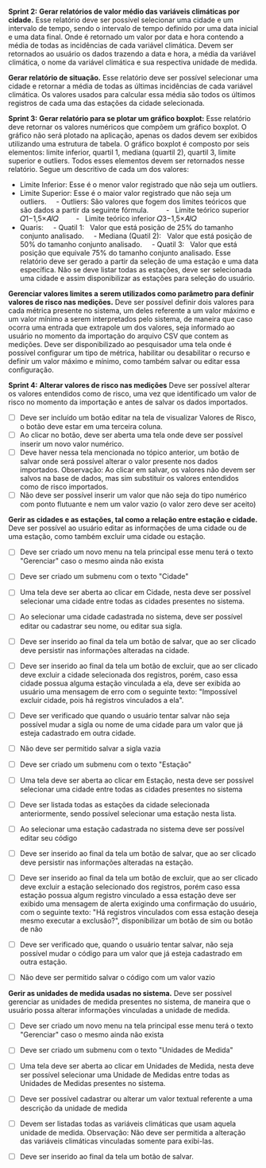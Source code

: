 **Sprint 2:**
**Gerar relatórios de valor médio das variáveis climáticas por cidade.**
Esse relatório deve ser possível selecionar uma cidade e um intervalo de tempo, sendo o intervalo de tempo definido por uma data inicial e uma data final. Onde é retornado um valor por data e hora contendo a média de todas as incidências de cada variável climática.
Devem ser retornados ao usuário os dados trazendo a data e hora, a média da variável climática, o nome da variável climática e sua respectiva unidade de medida.

**Gerar relatório de situação.**
Esse relatório deve ser possível selecionar uma cidade e retornar a média de todas as últimas incidências de cada variável climática. Os valores usados para calcular essa média são todos os últimos registros de cada uma das estações da cidade selecionada.

**Sprint 3:**
**Gerar relatório para se plotar um gráfico boxplot:**
Esse relatório deve retornar os valores numéricos que compõem um gráfico boxplot. O gráfico não será plotado na aplicação, apenas os dados devem ser exibidos utilizando uma estrutura de tabela.
O gráfico boxplot é composto por seis elementos: limite inferior, quartil 1, mediana (quartil 2), quartil 3, limite superior e outliers. Todos esses elementos devem ser retornados nesse relatório. Segue um descritivo de cada um dos valores:
- Limite Inferior: Esse é o menor valor registrado que não seja um outliers.
- Limite Superior: Esse é o maior valor registrado que não seja um outliers.
    - Outliers: São valores que fogem dos limites teóricos que são dados a partir da seguinte fórmula.
        -   Limite teórico superior 𝑄1−1,5×𝐴𝐼𝑄
        -   Limite teórico inferior 𝑄3−1,5×𝐴𝐼𝑄
- Quaris:
    - Quatil 1:   Valor que está posição de 25% do tamanho conjunto analisado.
    - Mediana (Quatil 2):   Valor que está posição de  50% do tamanho conjunto analisado.
    - Quatil 3:   Valor que está posição que equivale 75% do tamanho conjunto analisado.
Esse relatório deve ser gerado a partir da seleção de uma estação e uma data específica. 
Não se deve listar todas as estações, deve ser selecionada uma cidade e assim disponibilizar as estações para seleção do usuário.

**Gerenciar valores limites a serem utilizados como parâmetro para definir valores de risco nas medições.**
Deve ser possível definir dois valores para cada métrica presente no sistema, um deles referente a um valor máximo e um valor mínimo a serem interpretados pelo sistema, de maneira que caso ocorra uma entrada que extrapole um dos valores, seja informado ao usuário no momento da importação do arquivo CSV que contem as medições.
Deve ser disponibilizado ao pesquisador uma tela onde é possível configurar um tipo de métrica, habilitar ou desabilitar o recurso e definir um valor máximo e mínimo, como também salvar ou editar essa configuração.

**Sprint 4:**
**Alterar valores de risco nas medições**
Deve ser possível alterar os valores entendidos como de risco, uma vez que identificado um valor de risco no momento da importação e antes de salvar os dados importados.

- [ ] Deve ser incluído um botão editar na tela de visualizar Valores de Risco, o botão deve estar em uma terceira coluna.
- [ ] Ao clicar no botão, deve ser aberta uma tela onde deve ser possível inserir um novo valor numérico.
- [ ] Deve haver nessa tela mencionada no tópico anterior, um botão de salvar onde será possível alterar o valor presente nos dados importados. Observação: Ao clicar em salvar, os valores não devem ser salvos na base de dados, mas sim substituir os valores entendidos como de risco importados.
- [ ] Não deve ser possível inserir um valor que não seja do tipo numérico com ponto flutuante e nem um valor vazio (o valor zero deve ser aceito)

**Gerir as cidades e as estações, tal como a relação entre estação e cidade.**
Deve ser possível ao usuário editar as informações de uma cidade ou de uma estação, como também excluir uma cidade ou estação.

- [ ] Deve ser criado um novo menu na tela principal esse menu terá o texto "Gerenciar" caso o mesmo ainda não exista

- [ ] Deve ser criado um submenu com o texto "Cidade"
- [ ] Uma tela deve ser aberta ao clicar em Cidade, nesta deve ser possível selecionar uma cidade entre todas as cidades presentes no sistema.
- [ ] Ao selecionar uma cidade cadastrada no sistema, deve ser possível editar ou cadastrar seu nome, ou editar sua sigla.
- [ ] Deve ser inserido ao final da tela um botão de salvar, que ao ser clicado deve persistir nas informações alteradas na cidade.
- [ ] Deve ser inserido ao final da tela um botão de excluir, que ao ser clicado deve excluir a cidade selecionada dos registros, porém, caso essa cidade possua alguma estação vinculada a ela, deve ser exibida ao usuário uma mensagem de erro com o seguinte texto: "Impossível excluir cidade, pois há registros vinculados a ela".
- [ ] Deve ser verificado que quando o usuário tentar salvar não seja possível mudar a sigla ou nome de uma cidade para um valor que já esteja cadastrado em outra cidade.
- [ ] Não deve ser permitido salvar a sigla vazia

- [ ] Deve ser criado um submenu com o texto "Estação"
- [ ] Uma tela deve ser aberta ao clicar em Estação, nesta deve ser possível selecionar uma cidade entre todas as cidades presentes no sistema
- [ ] Deve ser listada todas as estações da cidade selecionada anteriormente, sendo possível selecionar uma estação nesta lista.
- [ ] Ao selecionar uma estação cadastrada no sistema deve ser possível editar seu código
- [ ] Deve ser inserido ao final da tela um botão de salvar, que ao ser clicado deve persistir nas informações alteradas na estação.
- [ ] Deve ser inserido ao final da tela um botão de excluir, que ao ser clicado deve excluir a estação selecionado dos registros, porém caso essa estação possua algum registro vinculado a essa estação deve ser exibido uma mensagem de alerta exigindo uma confirmação do usuário, com o seguinte texto: "Há registros vinculados com essa estação deseja mesmo executar a exclusão?", disponibilizar um botão de sim ou botão de não
- [ ] Deve ser verificado que, quando o usuário tentar salvar, não seja possível mudar o código para um valor que já esteja cadastrado em outra estação.
- [ ] Não deve ser permitido salvar o código com um valor vazio

**Gerir as unidades de medida usadas no sistema.**
Deve ser possível gerenciar as unidades de medida presentes no sistema, de maneira que o usuário possa alterar informações vinculadas a unidade de medida.

- [ ] Deve ser criado um novo menu na tela principal esse menu terá o texto "Gerenciar" caso o mesmo ainda não exista

- [ ] Deve ser criado um submenu com o texto "Unidades de Medida"
- [ ] Uma tela deve ser aberta ao clicar em Unidades de Medida, nesta deve ser possível selecionar uma Unidade de Medidas entre todas as Unidades de Medidas presentes no sistema.
- [ ] Deve ser possível cadastrar ou alterar um valor textual referente a uma descrição da unidade de medida
- [ ] Devem ser listadas todas as variáveis climáticas que usam aquela unidade de medida. Observação: Não deve ser permitida a alteração das variáveis climáticas vinculadas somente para exibi-las.
- [ ] Deve ser inserido ao final da tela um botão de salvar.
